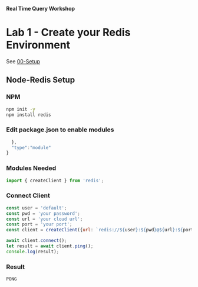 **Real Time Query Workshop**

# Lab 1 - Create your Redis Environment

See [00-Setup](../../00-Setup/README.md)

## Node-Redis Setup
### NPM
```bash
npm init -y
npm install redis
```
### Edit package.json to enable modules
```javascript
  },
  "type":"module"
}
```
### Modules Needed
```javascript
import { createClient } from 'redis';
```
### Connect Client
```javascript
const user = 'default';
const pwd = 'your password';
const url = 'your cloud url';
const port = 'your port';
const client = createClient({url: `redis://${user}:${pwd}@${url}:${port}`});

await client.connect();
let result = await client.ping();
console.log(result);
```
### Result
```bash
PONG
```
